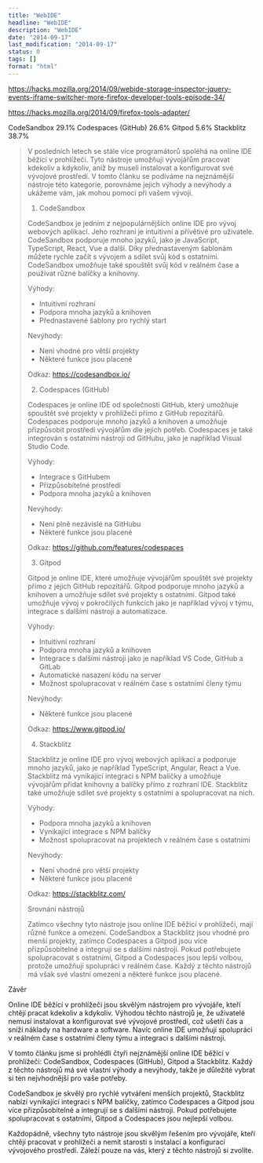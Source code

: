 ```yaml
---
title: "WebIDE"
headline: "WebIDE"
description: "WebIDE"
date: "2014-09-17"
last_modification: "2014-09-17"
status: 0
tags: []
format: "html"
---
```


https://hacks.mozilla.org/2014/09/webide-storage-inspector-jquery-events-iframe-switcher-more-firefox-developer-tools-episode-34/

https://hacks.mozilla.org/2014/09/firefox-tools-adapter/


CodeSandbox
29.1%
Codespaces (GitHub)
26.6%
Gitpod
5.6%
Stackblitz
38.7%
><p>V posledních letech se stále více programátorů spoléhá na online IDE běžící v prohlížeči. Tyto nástroje umožňují vývojářům pracovat kdekoliv a kdykoliv, aniž by museli instalovat a konfigurovat své vývojové prostředí. V tomto článku se podíváme na nejznámější nástroje této kategorie, porovnáme jejich výhody a nevýhody a ukážeme vám, jak mohou pomoci při vašem vývoji.</p><ol><li>CodeSandbox</li></ol><p>CodeSandbox je jedním z nejpopulárnějších online IDE pro vývoj webových aplikací. Jeho rozhraní je intuitivní a přívětivé pro uživatele. CodeSandbox podporuje mnoho jazyků, jako je JavaScript, TypeScript, React, Vue a další. Díky přednastaveným šablonám můžete rychle začít s vývojem a sdílet svůj kód s ostatními. CodeSandbox umožňuje také spouštět svůj kód v reálném čase a používat různé balíčky a knihovny.</p><p>Výhody:</p><ul><li>Intuitivní rozhraní</li><li>Podpora mnoha jazyků a knihoven</li><li>Přednastavené šablony pro rychlý start</li></ul><p>Nevýhody:</p><ul><li>Není vhodné pro větší projekty</li><li>Některé funkce jsou placené</li></ul><p>Odkaz: <a href="https://codesandbox.io/" target="_new">https://codesandbox.io/</a></p><ol start="2"><li>Codespaces (GitHub)</li></ol><p>Codespaces je online IDE od společnosti GitHub, který umožňuje spouštět své projekty v prohlížeči přímo z GitHub repozitářů. Codespaces podporuje mnoho jazyků a knihoven a umožňuje přizpůsobit prostředí vývojářům dle jejich potřeb. Codespaces je také integrován s ostatními nástroji od GitHubu, jako je například Visual Studio Code.</p><p>Výhody:</p><ul><li>Integrace s GitHubem</li><li>Přizpůsobitelné prostředí</li><li>Podpora mnoha jazyků a knihoven</li></ul><p>Nevýhody:</p><ul><li>Není plně nezávislé na GitHubu</li><li>Některé funkce jsou placené</li></ul><p>Odkaz: <a href="https://github.com/features/codespaces" target="_new">https://github.com/features/codespaces</a></p><ol start="3"><li>Gitpod</li></ol><p>Gitpod je online IDE, které umožňuje vývojářům spouštět své projekty přímo z jejich GitHub repozitářů. Gitpod podporuje mnoho jazyků a knihoven a umožňuje sdílet své projekty s ostatními. Gitpod také umožňuje vývoj v pokročilých funkcích jako je například vývoj v týmu, integrace s dalšími nástroji a automatizace.</p><p>Výhody:</p><ul><li>Intuitivní rozhraní</li><li>Podpora mnoha jazyků a knihoven</li><li>Integrace s dalšími nástroji jako je například VS Code, GitHub a GitLab</li><li>Automatické nasazení kódu na server</li><li>Možnost spolupracovat v reálném čase s ostatními členy týmu</li></ul><p>Nevýhody:</p><ul><li>Některé funkce jsou placené</li></ul><p>Odkaz: <a href="https://www.gitpod.io/" target="_new">https://www.gitpod.io/</a></p><ol start="4"><li>Stackblitz</li></ol><p>Stackblitz je online IDE pro vývoj webových aplikací a podporuje mnoho jazyků, jako je například TypeScript, Angular, React a Vue. Stackblitz má vynikající integraci s NPM balíčky a umožňuje vývojářům přidat knihovny a balíčky přímo z rozhraní IDE. Stackblitz také umožňuje sdílet své projekty s ostatními a spolupracovat na nich.</p><p>Výhody:</p><ul><li>Podpora mnoha jazyků a knihoven</li><li>Vynikající integrace s NPM balíčky</li><li>Možnost spolupracovat na projektech v reálném čase s ostatními</li></ul><p>Nevýhody:</p><ul><li>Není vhodné pro větší projekty</li><li>Některé funkce jsou placené</li></ul><p>Odkaz: <a href="https://stackblitz.com/" target="_new">https://stackblitz.com/</a></p><p>Srovnání nástrojů</p><p>Zatímco všechny tyto nástroje jsou online IDE běžící v prohlížeči, mají různé funkce a omezení. CodeSandbox a Stackblitz jsou vhodné pro menší projekty, zatímco Codespaces a Gitpod jsou více přizpůsobitelné a integrují se s dalšími nástroji. Pokud potřebujete spolupracovat s ostatními, Gitpod a Codespaces jsou lepší volbou, protože umožňují spolupráci v reálném čase. Každý z těchto nástrojů má však své vlastní omezení a některé funkce jsou placené.</p>
<p>Závěr</p><p>Online IDE běžící v prohlížeči jsou skvělým nástrojem pro vývojáře, kteří chtějí pracat kdekoliv a kdykoliv. Výhodou těchto nástrojů je, že uživatelé nemusí instalovat a konfigurovat své vývojové prostředí, což ušetří čas a sníží náklady na hardware a software. Navíc online IDE umožňují spolupráci v reálném čase s ostatními členy týmu a integraci s dalšími nástroji.</p><p>V tomto článku jsme si prohlédli čtyři nejznámější online IDE běžící v prohlížeči: CodeSandbox, Codespaces (GitHub), Gitpod a Stackblitz. Každý z těchto nástrojů má své vlastní výhody a nevýhody, takže je důležité vybrat si ten nejvhodnější pro vaše potřeby.</p><p>CodeSandbox je skvělý pro rychlé vytváření menších projektů, Stackblitz nabízí vynikající integraci s NPM balíčky, zatímco Codespaces a Gitpod jsou více přizpůsobitelné a integrují se s dalšími nástroji. Pokud potřebujete spolupracovat s ostatními, Gitpod a Codespaces jsou nejlepší volbou.</p><p>Každopádně, všechny tyto nástroje jsou skvělým řešením pro vývojáře, kteří chtějí pracovat v prohlížeči a nemít starosti s instalací a konfigurací vývojového prostředí. Záleží pouze na vás, který z těchto nástrojů si zvolíte.</p>